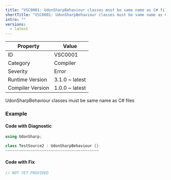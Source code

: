 ```yaml
---
title: "VSC0001: UdonSharpBehaviour classes must be same name as C# files"
shortTitle: "VSC0001: UdonSharpBehaviour classes must be same name as C# files"
intro: ""
versions:
  - latest
---
```


| Property         | Value          |
| ---------------- | -------------- |
| ID               | VSC0001        |
| Category         | Compiler       |
| Severity         | Error          |
| Runtime Version  | 3.1.0 ~ latest |
| Compiler Version | 1.0.0 ~ latest |

UdonSharpBehaviour classes must be same name as C\# files

### Example

#### Code with Diagnostic

```csharp
using UdonSharp;

class TestSource2 : UdonSharpBehaviour {}
~~~~~~~~~~~~~~~~~~~~~~~~~~~~~~~~~~~~~~~~~
```

#### Code with Fix

```csharp
// NOT YET PROVIDED
```
